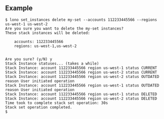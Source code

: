 ## Example

    $ lono set_instances delete my-set --accounts 112233445566 --regions us-west-1 us-west-2
    Are you sure you want to delete the my-set instances?
    These stack instances will be deleted:

        accounts: 112233445566
        regions: us-west-1,us-west-2


    Are you sure? (y/N) y
    Stack Instance statuses... (takes a while)
    Stack Instance: account 112233445566 region us-west-1 status CURRENT
    Stack Instance: account 112233445566 region us-west-2 status CURRENT
    Stack Instance: account 112233445566 region us-west-2 status OUTDATED reason User initiated operation
    Stack Instance: account 112233445566 region us-west-1 status OUTDATED reason User initiated operation
    Stack Instance: account 112233445566 region us-west-1 status DELETED
    Stack Instance: account 112233445566 region us-west-2 status DELETED
    Time took to complete stack set operation: 30s
    Stack set operation completed.
    $